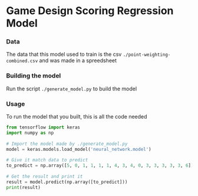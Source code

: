 #  Game Design Scoring Regression Model


### Data
The data that this model used to train is the csv `./point-weighting-combined.csv` and was made in a spreedsheet

### Building the model
Run the script `./generate_model.py` to build the model

### Usage
To run the model that you built, this is all the code needed

```py
from tensorflow import keras  
import numpy as np  
  
# Import the model made by ./generate_model.py  
model = keras.models.load_model('neural_network.model')       
                                                              
# Give it match data to predict
to_predict = np.array([5, 0, 1, 1, 1, 1, 4, 3, 4, 0, 3, 3, 3, 3, 3, 6])
                                                              
# Get the result and print it
result = model.predict(np.array([to_predict]))                
print(result)                       
```
